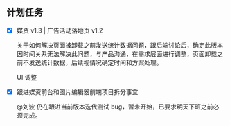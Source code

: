 ## 计划任务

- [x] 媒资 v1.3 | 广告活动落地页 v1.2

  关于如何解决页面被卸载之前发送统计数据问题，跟后端讨论后，确定此版本因时间关系无法解决此问题，与产品沟通，在需求层面进行调整，页面卸载之前不发送统计数据，后续视情况确定时间和方案处理。

  UI 调整

- [x] 跟进媒资前台和图片编辑器前端项目拆分事宜

  @刘波 仍在跟进当前版本迭代测试 bug，暂未开始，已要求明天下班之前必须完成。
